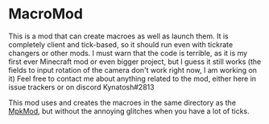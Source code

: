 # MacroMod

This is a mod that can create macroes as well as launch them. It is completely client and tick-based, so it should run even with tickrate changers or other mods.
I must warn that the code is terrible, as it is my first ever Minecraft mod or even bigger project, but I guess it still works (the fields to input rotation of the camera don't work right now, I am working on it)
Feel free to contact me about anything related to the mod, either here in issue trackers or on discord Kynatosh#2813

This mod uses and creates the macroes in the same directory as the [MpkMod](https://github.com/kurrycat2004/MpkMod), but without the annoying glitches when you have a lot of ticks.
